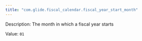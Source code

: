 ```yaml
---
title: "com.glide.fiscal_calendar.fiscal_year_start_month"
---
```


Description: The month in which a fiscal year starts

Value: `01`